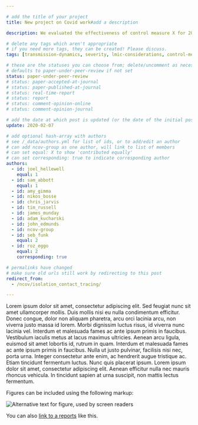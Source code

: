 ```yaml
---

# add the title of your project
title: New project on Covid work#add a description

description: We evaluated the effectiveness of control measure X for 2019-nCoV infection

# delete any tags which aren't appropriate
# if you need more tags, they can be created! Please discuss.
tags: [transmission-dynamics, severity, lmic-considerations, control-measures, mixing-patterns, healthcare-settings, comments-opinions, forecasts-and-projections] 

# these are the statuses you can choose from; delete/uncomment as necessary
# defaults to paper-under-peer-review if not set
status: paper-under-peer-review
# status: paper-accepted-at-journal
# status: paper-published-at-journal
# status: real-time-report
# status: report
# status: comment-opinion-online
# status: comment-opinion-journal

# add the date at which post is updated (or the date of the initial post, if its the initial post) in YYYY-MM-DD
update: 2020-02-07

# add optional hash-array with authors
# see /_data/authors.yml for list of ids, or to add/edit an author
# can add ncov-group as one author, will link to list of members
# can set equal: X to show 'contributed equally'
# can set corresponding: true to indicate corresponding author
authors:
  - id: joel_hellewell
    equal: 1
  - id: sam_abbott
    equal: 1
  - id: amy_gimma
  - id: nikos_bosse
  - id: chris_jarvis
  - id: tim_russell
  - id: james_munday
  - id: adam_kucharski
  - id: john_edmunds
  - id: ncov-group
  - id: seb_funk
    equal: 2
  - id: roz_eggo
    equal: 2
    corresponding: true

# permalinks have changed
# make sure old urls still work by redirecting to this post
redirect_from:
  - /ncov/isolation_contact_tracing/

---
```


Lorem ipsum dolor sit amet, consectetur adipiscing elit. Sed feugiat nunc sit amet ullamcorper mollis. Duis mollis nisi eu nulla condimentum efficitur. Donec congue, dolor non aliquam pharetra, arcu orci lacinia arcu, non viverra justo massa id lorem. Morbi dignissim luctus risus, id viverra nunc lacinia vel. Interdum et malesuada fames ac ante ipsum primis in faucibus. Vestibulum iaculis metus at lacus maximus ultricies. Aenean arcu ligula, euismod sit amet lobortis id, rutrum in quam. Interdum et malesuada fames ac ante ipsum primis in faucibus. Nulla ut justo pulvinar, facilisis nisi nec, porta urna. Integer consectetur ante enim, ac hendrerit augue tristique ac. Etiam tincidunt fermentum luctus. Nunc quis placerat ipsum. Lorem ipsum dolor sit amet, consectetur adipiscing elit. Aenean efficitur nulla nec mauris rhoncus vehicula. In tincidunt sapien at urna suscipit, non mattis lectus fermentum.

Figures can be included using the following markup:

![Alternative text for figure, used by screen readers](figures/sample-figures/sample-figure-1.png)

You can also [link to a reports](reports/sample-reports/report.pdf) like this.
